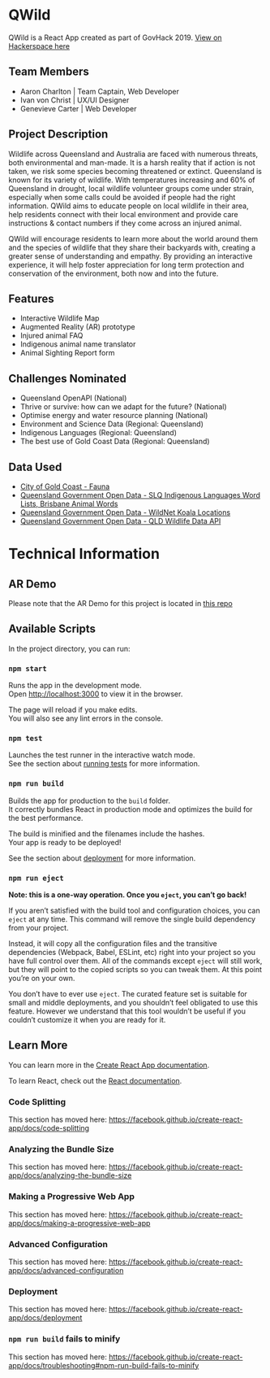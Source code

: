 # QWild

QWild is a React App created as part of GovHack 2019. 
[View on Hackerspace here](https://hackerspace.govhack.org/projects/qwild)


## Team Members
* Aaron Charlton | Team Captain, Web Developer
* Ivan von Christ | UX/UI Designer
* Genevieve Carter | Web Developer

## Project Description
Wildlife across Queensland and Australia are faced with numerous threats, both environmental and man-made. It is a harsh reality that if action is not taken, we risk some species becoming threatened or extinct. Queensland is known for its variety of wildlife. With temperatures increasing and 60% of Queensland in drought, local wildlife volunteer groups come under strain, especially when some calls could be avoided if people had the right information. QWild aims to educate people on local wildlife in their area, help residents connect with their local environment and provide care instructions & contact numbers if they come across an injured animal.

QWild will encourage residents to learn more about the world around them and the species of wildlife that they share their backyards with, creating a greater sense of understanding and empathy. By providing an interactive experience, it will help foster appreciation for long term protection and conservation of the environment, both now and into the future.

## Features
* Interactive Wildlife Map
* Augmented Reality (AR) prototype
* Injured animal FAQ
* Indigenous animal name translator
* Animal Sighting Report form

## Challenges Nominated
* Queensland OpenAPI (National)
* Thrive or survive: how can we adapt for the future? (National)
* Optimise energy and water resource planning (National)
* Environment and Science Data (Regional: Queensland)
* Indigenous Languages (Regional: Queensland)
* The best use of Gold Coast Data (Regional: Queensland)

## Data Used
* [City of Gold Coast - Fauna](http://data-goldcoast.opendata.arcgis.com/datasets/03919217b4824ecabb7b5828532f86d1_0)
* [Queensland Government Open Data - SLQ Indigenous Languages Word Lists, Brisbane Animal Words](https://www.data.qld.gov.au/dataset/slq-aboriginal-languages-word-lists/resource/ebd00c34-d5d1-4266-8f6b-d9424104a307)
* [Queensland Government Open Data - WildNet Koala Locations](https://www.data.qld.gov.au/dataset/wildnet-koala-locations)
* [Queensland Government Open Data - QLD Wildlife Data API](https://www.data.qld.gov.au/dataset/qld-wildlife-data-api)

# Technical Information

## AR Demo
Please note that the AR Demo for this project is located in [this repo](https://github.com/ivanvonchrist/ar-demo)

## Available Scripts

In the project directory, you can run:

### `npm start`

Runs the app in the development mode.<br>
Open [http://localhost:3000](http://localhost:3000) to view it in the browser.

The page will reload if you make edits.<br>
You will also see any lint errors in the console.

### `npm test`

Launches the test runner in the interactive watch mode.<br>
See the section about [running tests](https://facebook.github.io/create-react-app/docs/running-tests) for more information.

### `npm run build`

Builds the app for production to the `build` folder.<br>
It correctly bundles React in production mode and optimizes the build for the best performance.

The build is minified and the filenames include the hashes.<br>
Your app is ready to be deployed!

See the section about [deployment](https://facebook.github.io/create-react-app/docs/deployment) for more information.

### `npm run eject`

**Note: this is a one-way operation. Once you `eject`, you can’t go back!**

If you aren’t satisfied with the build tool and configuration choices, you can `eject` at any time. This command will remove the single build dependency from your project.

Instead, it will copy all the configuration files and the transitive dependencies (Webpack, Babel, ESLint, etc) right into your project so you have full control over them. All of the commands except `eject` will still work, but they will point to the copied scripts so you can tweak them. At this point you’re on your own.

You don’t have to ever use `eject`. The curated feature set is suitable for small and middle deployments, and you shouldn’t feel obligated to use this feature. However we understand that this tool wouldn’t be useful if you couldn’t customize it when you are ready for it.

## Learn More

You can learn more in the [Create React App documentation](https://facebook.github.io/create-react-app/docs/getting-started).

To learn React, check out the [React documentation](https://reactjs.org/).

### Code Splitting

This section has moved here: https://facebook.github.io/create-react-app/docs/code-splitting

### Analyzing the Bundle Size

This section has moved here: https://facebook.github.io/create-react-app/docs/analyzing-the-bundle-size

### Making a Progressive Web App

This section has moved here: https://facebook.github.io/create-react-app/docs/making-a-progressive-web-app

### Advanced Configuration

This section has moved here: https://facebook.github.io/create-react-app/docs/advanced-configuration

### Deployment

This section has moved here: https://facebook.github.io/create-react-app/docs/deployment

### `npm run build` fails to minify

This section has moved here: https://facebook.github.io/create-react-app/docs/troubleshooting#npm-run-build-fails-to-minify
